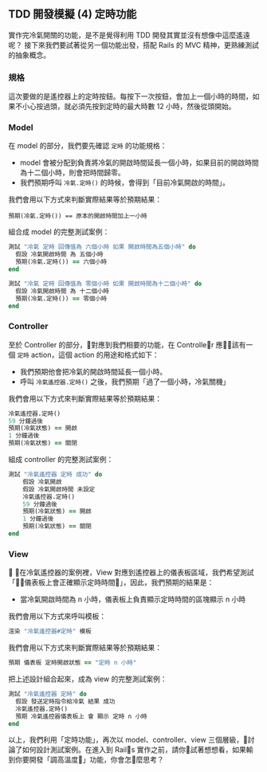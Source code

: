 ## TDD 開發模擬 (4) 定時功能

實作完冷氣開關的功能，是不是覺得利用 TDD 開發其實並沒有想像中這麼遙遠呢？
接下來我們要試著從另一個功能出發，搭配 Rails 的 MVC 精神，更熟練測試的抽象概念。

### 規格

這次要做的是遙控器上的定時按鈕。每按下一次按鈕，會加上一個小時的時間，如果不小心按過頭，就必須先按到定時的最大時數 12 小時，然後從頭開始。

### Model

在 model 的部分，我們要先確認 `定時` 的功能規格：
- model 會被分配到負責將冷氣的開啟時間延長一個小時，如果目前的開啟時間為十二個小時，則會把時間歸零。
- 我們預期呼叫 `冷氣.定時()` 的時候，會得到「目前冷氣開啟的時間」。

我們會用以下方式來判斷實際結果等於預期結果：

`預期(冷氣.定時()) == 原本的開啟時間加上一小時`

組合成 model 的完整測試案例：

```ruby
測試 "冷氣 定時 回傳值為 六個小時 如果 開啟時間為五個小時" do
  假設 冷氣開啟時間 為 五個小時
  預期(冷氣.定時()) == 六個小時
end

測試 "冷氣 定時 回傳值為 零個小時 如果 開啟時間為十二個小時" do
  假設 冷氣開啟時間 為 十二個小時
  預期(冷氣.定時()) == 零個小時
end
```

### Controller

至於 Controller 的部分，對應到我們相要的功能，在 Controller 應該有一個 `定時` action，這個 action 的用途和格式如下：

- 我們預期他會把冷氣的開啟時間延長一個小時。
- 呼叫 `冷氣遙控器.定時()` 之後，我們預期「過了一個小時，冷氣關機」

我們會用以下方式來判斷實際結果等於預期結果：

```ruby
冷氣遙控器.定時()
59 分鐘過後
預期(冷氣狀態) == 開啟
1 分鐘過後
預期(冷氣狀態) == 關閉
```

組成 controller 的完整測試案例：

```ruby
測試 "冷氣遙控器 定時 成功" do
	假設 冷氣開啟
	假設 冷氣開啟時間 未設定
    冷氣遙控器.定時()
	59 分鐘過後
	預期(冷氣狀態) == 開啟
	1 分鐘過後
	預期(冷氣狀態) == 關閉
end
```

### View

在冷氣遙控器的案例裡，View 對應到遙控器上的儀表板區域，我們希望測試「儀表板上會正確顯示定時時間」，因此，我們預期的結果是：

- 當冷氣開啟時間為 n 小時，儀表板上負責顯示定時時間的區塊顯示 n 小時

我們會用以下方式來呼叫模板：

```ruby
渲染 "冷氣遙控器#定時" 模板
```

我們會用以下方式來判斷實際結果等於預期結果：

```ruby
預期 儀表板 定時開啟狀態 == "定時 n 小時"
```

把上述設計組合起來，成為 view 的完整測試案例：

```ruby
測試 "冷氣遙控器 定時" do
  假設 發送定時指令給冷氣 結果 成功
  冷氣遙控器.定時()
  預期 冷氣遙控器儀表板上 會 顯示 定時 n 小時
end
```

以上，我們利用「定時功能」，再次以 model、controller、view 三個層級，討論了如何設計測試案例。在進入到 Rails 實作之前，請你試著想想看，如果輸到你要開發「調高溫度」功能，你會怎麼思考？
